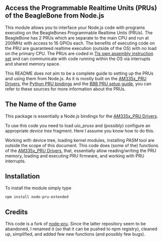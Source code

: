 


Access the Programmable Realtime Units (PRUs) of the BeagleBone from Node.js
----------------------------------------------------------------------------

This module allows you to interface your Node.js code with programs executing on the BeagleBones Programmable Realtime Units (PRUs). The BeagleBone has 2 PRUs which are separate to the main CPU and run at 200MHz with access to 16 GPIOs each. The benefits of executing code on the PRU are guaranteed realtime execution (outside of the OS) with no load on the primary CPU. The PRUs are coded in [TIs own assembly instruction set](http://processors.wiki.ti.com/index.php/PRU_Assembly_Instructions) and can communicate with code running within the OS via interrupts and shared memory space. 

This README does not aim to be a complete guide to setting up the PRUs and using them from Node.js. As it is mostly built on the [AM335x_PRU Drivers](https://github.com/beagleboard/am335x_pru_package), the [Python PRU bindings](https://bitbucket.org/intelligentagent/pypruss) and the [BBB PRU setup guide](http://www.element14.com/community/community/knode/single-board_computers/next-gen_beaglebone/blog/2013/05/22/bbb--working-with-the-pru-icssprussv2), you can refer to these sources for more information about the PRUs.

The Name of the Game
------------------
This package is essentially a Node.js bindings for the [AM335x_PRU Drivers](https://github.com/beagleboard/am335x_pru_package).

To use this code you need to load *uio_pruss* and (possibly) configure an appropriate *device tree* fragment. Here I assume you know how to
do this.

Working with device tree, loading kernel modules, installing *PASM* tool are outside the scope of this document. This code does (some of the) functions
of the [AM335x_PRU Drivers](https://github.com/beagleboard/am335x_pru_package), that, essentially allow reading/writing the PRU memory, loading and executing PRU firmware, and working with PRU interrupts. 


Installation
------------
To install the module simply type

	npm install node-pru-extended 
	
Credits
-------
This code is a fork of [node-pru](http://github.com/omcaree/node-pru). Since the latter repository seem to be abandoned, I renamed
it (so that it can be pushed to npm registry), cleaned up, simplified, and added few new functions (and possibly few bugs).
